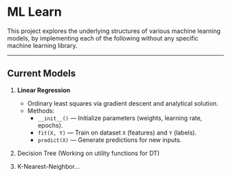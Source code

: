 # ML Learn
This project explores the underlying structures of various machine learning models, by implementing each of the following without any specific machine learning library.

---
## Current Models
1. **Linear Regression**  
   - Ordinary least squares via gradient descent and analytical solution.  
   - Methods:  
     - `__init__()` — Initialize parameters (weights, learning rate, epochs).  
     - `fit(X, Y)` — Train on dataset `X` (features) and `Y` (labels).  
     - `predict(X)` — Generate predictions for new inputs.


2. Decision Tree (Working on utility functions for DT)


3. K-Nearest-Neighbor...



